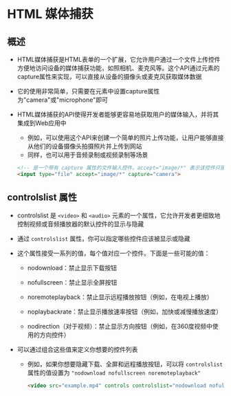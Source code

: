# HTML 媒体捕获

## 概述

+ HTML媒体捕获是HTML表单的一个扩展，它允许用户通过一个文件上传控件方便地访问设备的媒体捕获功能，如照相机、麦克风等。这个API通过元素的capture属性来实现，可以直接从设备的摄像头或麦克风获取媒体数据
+ 它的使用非常简单，只需要在元素中设置capture属性为"camera"或"microphone"即可

+ HTML媒体捕获的API使得开发者能够更容易地获取用户的媒体输入，并将其集成到Web应用中

  + 例如，可以使用这个API来创建一个简单的照片上传功能，让用户能够直接从他们的设备摄像头拍摄照片并上传到网站
  + 同样，也可以用于音频录制或视频录制等场景

  ```html
  <!-- 是一个带有 capture 属性的文件输入控件。accept="image/*" 表示该控件只接受图片文件，而 capture="camera" 则指示浏览器使用设备的摄像头来捕获照片。 -->
  <input type="file" accept="image/*" capture="camera">
  ```

## controlslist 属性

+ controlslist 是 `<video>` 和 `<audio>` 元素的一个属性，它允许开发者更细致地控制视频或音频播放器的默认控件的显示与隐藏
+ 通过 `controlslist` 属性，你可以指定哪些控件应该被显示或隐藏

+ 这个属性接受一系列的值，每个值对应一个控件。下面是一些可能的值：

  + nodownload：禁止显示下载按钮

  + nofullscreen：禁止显示全屏按钮

  + noremoteplayback：禁止显示远程播放按钮（例如，在电视上播放）

  + noplaybackrate：禁止显示播放速率按钮（例如，加快或减慢播放速度）

  + nodirection（对于视频）：禁止显示方向按钮（例如，在360度视频中使用的方向控件）

+ 可以通过组合这些值来定义你想要的控件列表

  + 例如，如果你想要隐藏下载、全屏和远程播放按钮，可以将 `controlslist` 属性的值设置为 `"nodownload nofullscreen noremoteplayback"`

    ```html
    <video src="example.mp4" controls controlslist="nodownload nofullscreen"></video>
    ```
